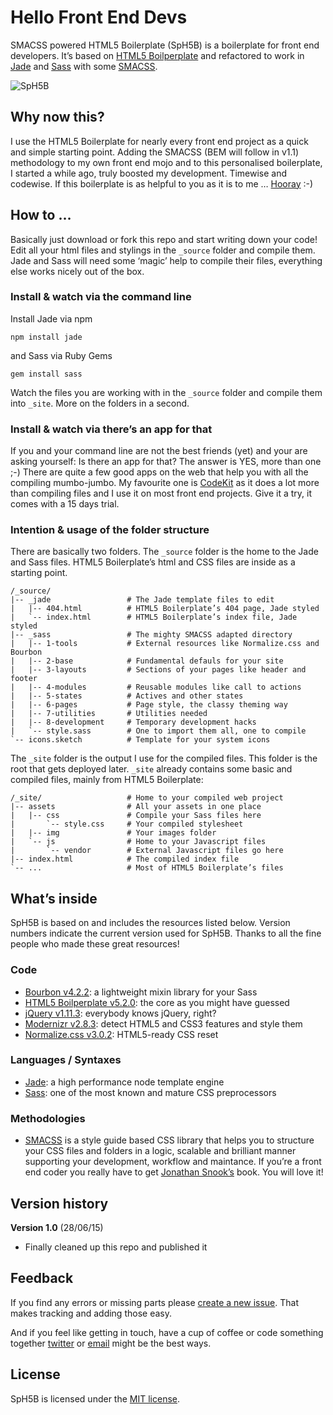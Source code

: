 # Hello Front End Devs

SMACSS powered HTML5 Boilerplate (SpH5B) is a boilerplate for front end developers. It’s based on [HTML5 Boilperplate](https://html5boilerplate.com) and refactored to work in [Jade](http://jade-lang.com) and [Sass](http://sass-lang.com) with some [SMACSS](http://smacss.com).

![SpH5B](_site_/tile-wide.png)

## Why now this?

I use the HTML5 Boilerplate for nearly every front end project as a quick and simple starting point. Adding the SMACSS (BEM will follow in v1.1) methodology to my own front end mojo and to this personalised boilerplate, I started a while ago, truly boosted my development. Timewise and codewise. If this boilerplate is as helpful to you as it is to me … [Hooray](http://media.giphy.com/media/ns8FcEX37Ha5G/giphy.gif) :-)

## How to …

Basically just download or fork this repo and start writing down your code! Edit all your html files and stylings in the `_source` folder and compile them. Jade and Sass will need some ‘magic’ help to compile their files, everything else works nicely out of the box.

### Install & watch via the command line

Install Jade via npm

    npm install jade

and Sass via Ruby Gems

    gem install sass

Watch the files you are working with in the `_source` folder and compile them into `_site`. More on the folders in a second.

### Install & watch via there’s an app for that

If you and your command line are not the best friends (yet) and your are asking yourself: Is there an app for that? The answer is YES, more than one ;-) There are quite a few good apps on the web that help you with all the compiling mumbo-jumbo. My favourite one is [CodeKit](http://incident57.com/codekit/) as it does a lot more than compiling files and I use it on most front end projects. Give it a try, it comes with a 15 days trial.

### Intention & usage of the folder structure

There are basically two folders. The `_source` folder is the home to the Jade and Sass files. HTML5 Boilerplate’s html and CSS files are inside as a starting point.

    /_source/
    |-- _jade                 # The Jade template files to edit
    |   |-- 404.html          # HTML5 Boilerplate’s 404 page, Jade styled
    |   `-- index.html        # HTML5 Boilerplate’s index file, Jade styled
    |-- _sass                 # The mighty SMACSS adapted directory
    |   |-- 1-tools           # External resources like Normalize.css and Bourbon
    |   |-- 2-base            # Fundamental defauls for your site
    |   |-- 3-layouts         # Sections of your pages like header and footer
    |   |-- 4-modules         # Reusable modules like call to actions
    |   |-- 5-states          # Actives and other states
    |   |-- 6-pages           # Page style, the classy theming way
    |   |-- 7-utilities       # Utilities needed
    |   |-- 8-development     # Temporary development hacks
    |   `-- style.sass        # One to import them all, one to compile
    `-- icons.sketch          # Template for your system icons

The `_site` folder is the output I use for the compiled files. This folder is the root that gets deployed later. `_site` already contains some basic and compiled files, mainly from HTML5 Boilerplate:

    /_site/                   # Home to your compiled web project
    |-- assets                # All your assets in one place
    |   |-- css               # Compile your Sass files here
    |       `-- style.css     # Your compiled stylesheet
    |   |-- img               # Your images folder
    |   `-- js                # Home to your Javascript files
    |       `-- vendor        # External Javascript files go here
    |-- index.html            # The compiled index file
    `-- ...                   # Most of HTML5 Boilerplate’s files

## What’s inside

SpH5B is based on and includes the resources listed below. Version numbers indicate the current version used for SpH5B. Thanks to all the fine people who made these great resources!

### Code

- [Bourbon v4.2.2](http://bourbon.io): a lightweight mixin library for your Sass
- [HTML5 Boilperplate v5.2.0](https://html5boilerplate.com): the core as you might have guessed
- [jQuery v1.11.3](https://jquery.org/): everybody knows jQuery, right?
- [Modernizr v2.8.3](http://modernizr.com): detect HTML5 and CSS3 features and style them
- [Normalize.css v3.0.2](http://necolas.github.io/normalize.css/): HTML5-ready CSS reset

### Languages / Syntaxes

- [Jade](http://jade-lang.com): a high performance node template engine
- [Sass](http://sass-lang.com): one of the most known and mature CSS preprocessors

### Methodologies

- [SMACSS](http://smacss.com) is a style guide based CSS library that helps you to structure your CSS files and folders in a logic, scalable and brilliant manner supporting your development, workflow and maintance. If you’re a front end coder you really have to get [Jonathan Snook’s](https://twitter.com/snookca) book. You will love it!

## Version history

**Version 1.0** (28/06/15)

- Finally cleaned up this repo and published it

## Feedback

If you find any errors or missing parts please [create a new issue](https://github.com/kayspiegel/smacss-powered-html5-boilerplate/issues/new). That makes tracking and adding those easy.

And if you feel like getting in touch, have a cup of coffee or code something together [twitter](http://twitter.com/kay_spiegel) or [email](mailto:hello@kayspiegel.com) might be the best ways.

## License

SpH5B is licensed under the [MIT license](http://opensource.org/licenses/MIT).
